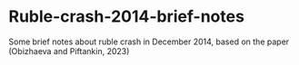 # Ruble-crash-2014-brief-notes
Some brief notes about ruble crash in December 2014, based on the paper (Obizhaeva and Piftankin, 2023)
